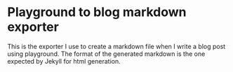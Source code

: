 # Playground to blog markdown exporter

This is the exporter I use to create a markdown file when I write a blog post using playground. The format of the generated markdown is the one expected by Jekyll for html generation.
